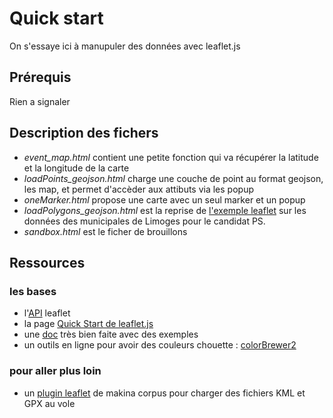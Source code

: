 Quick start
===========

On s'essaye ici à manupuler des données avec leaflet.js

## Prérequis ##

Rien a signaler

## Description des fichers ##
* _event_map.html_ contient une petite fonction qui va récupérer la latitude et
la longitude de la carte
* _loadPoints_geojson.html_ charge une couche de point au format geojson, les map,
et permet d'accèder aux attibuts via les popup
* _oneMarker.html_ propose une carte avec un seul marker et un popup
* _loadPolygons_geojson.html_ est la reprise de [l'exemple leaflet](http://leafletjs.com/examples/choropleth.html)
sur les données des municipales de Limoges pour le candidat PS.
* _sandbox.html_ est le ficher de brouillons

## Ressources ##
### les bases ###
* l'[API](http://leafletjs.com/reference.html) leaflet
* la page [Quick Start de leaflet.js](http://leafletjs.com/examples/quick-start.html)
* une [doc](https://leanpub.com/leaflet-tips-and-tricks/read) très bien faite avec des exemples
* un outils en ligne pour avoir des couleurs chouette : [colorBrewer2](http://colorbrewer2.org/)

### pour aller plus loin ###

* un [plugin leaflet](https://github.com/makinacorpus/Leaflet.FileLayer) de makina
corpus pour charger des fichiers KML et GPX au vole

